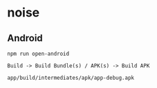 # noise

## Android

    npm run open-android
    
    Build -> Build Bundle(s) / APK(s) -> Build APK
    
    app/build/intermediates/apk/app-debug.apk



